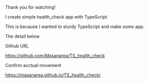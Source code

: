 Thank you for watching!


I create simple health_check app with TypeScript.


This is because I wanted to sturdy TypeScript and make some app.


The detail below

Github URL

https://github.com/Masanarea/TS_health_check

Confirm acctual movement


https://masanarea.github.io/TS_health_check/
